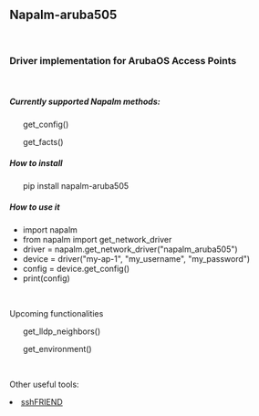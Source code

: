 <!DOCTYPE html>

<h2>Napalm-aruba505 </h2> <br>

<h3>Driver implementation for ArubaOS Access Points</h3> <br>

<h5>Currently supported Napalm methods:</h5>


<div>
    <ul> get_config() </ul>
    <ul> get_facts() </ul>
</div>


<h5>How to install</h5>

<ul>pip install napalm-aruba505</ul>


<h5>How to use it</h5>
<ul>
    <li>import napalm</li>
    <li>from napalm import get_network_driver</li>
    <li>driver = napalm.get_network_driver("napalm_aruba505")</li>
    <li>device = driver("my-ap-1", "my_username", "my_password")</li>
    <li>config = device.get_config()</li>
    <li>print(config)</li>
</ul> <br>



<p>Upcoming functionalities</p>
<div>
    <ul> get_lldp_neighbors()</ul>
    <ul> get_environment()</ul>

</div>

<br>
<p>Other useful tools:</p> 
<div>
    <li> <a href="https://pypi.org/project/sshFRIEND/"> sshFRIEND</a> </li>
</div>


